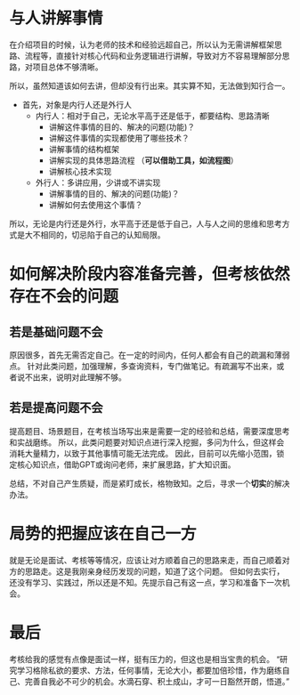 # 与人讲解事情

在介绍项目的时候，认为老师的技术和经验远超自己，所以认为无需讲解框架思路、流程等，直接针对核心代码和业务逻辑进行讲解，导致对方不容易理解部分思路，对项目总体不够清晰。

所以，虽然知道该如何去讲，但却没有行出来。其实算不知，无法做到知行合一。

- 首先，对象是内行人还是外行人
	- 内行人：相对于自己，无论水平高于还是低于，都要结构、思路清晰
		- 讲解这件事情的目的、解决的问题(功能)？
		- 讲解这件事情的实现都使用了哪些技术？
		- 讲解事情的结构框架
		- 讲解实现的具体思路流程  （**可以借助工具，如流程图**）
		- 讲解核心技术实现
	- 外行人：多讲应用，少讲或不讲实现
		- 讲解事情的目的、解决的问题(功能)？
		- 讲解如何去使用这个事情？

所以，无论是内行还是外行，水平高于还是低于自己，人与人之间的思维和思考方式是大不相同的，切忌陷于自己的认知局限。
# 如何解决阶段内容准备完善，但考核依然存在不会的问题

## 若是基础问题不会

原因很多，首先无需否定自己。在一定的时间内，任何人都会有自己的疏漏和薄弱点。
针对此类问题，加强理解，多查询资料，专门做笔记。有疏漏写不出来，或者说不出来，说明对此理解不够。

## 若是提高问题不会

提高题目、场景题目，在考核当场写出来是需要一定的经验和总结，需要深度思考和实战磨练。
所以，此类问题要对知识点进行深入挖掘，多问为什么，但这样会消耗大量精力，以致于其他事情可能无法完成。
因此，目前可以先缩小范围，锁定核心知识点，借助GPT或询问老师，来扩展思路，扩大知识面。

总结，不对自己产生质疑，而是紧盯成长，格物致知。之后，寻求一个**切实**的解决办法。

# 局势的把握应该在自己一方

就是无论是面试、考核等等情况，应该让对方顺着自己的思路来走，而自己顺着对方的思路走。这是我刚亲身经历发现的问题，知道了这个问题。
但如何去实行，还没有学习、实践过，所以还是不知。先提示自己有这一点，学习和准备下一次机会。

# 最后

考核给我的感觉有点像是面试一样，挺有压力的，但这也是相当宝贵的机会。
“研究学习格除私欲的要求、方法，任何事情，无论大小，都要加倍珍惜，作为磨练自己、完善自我必不可少的机会。水滴石穿、积土成山，才可一日豁然开朗，悟道。”
